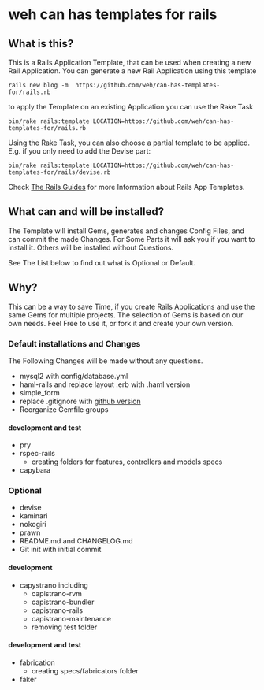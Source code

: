 # weh can has templates for rails
## What is this?
This is a Rails Application Template, that can be used when creating a new Rail Application.
You can generate a new Rail Application using this template

```console
rails new blog -m  https://github.com/weh/can-has-templates-for/rails.rb
```

to apply the Template on an existing Application you can use the Rake Task

```console
bin/rake rails:template LOCATION=https://github.com/weh/can-has-templates-for/rails.rb
```

Using the Rake Task, you can also choose a partial template to be applied.
E.g. if you only need to add the Devise part:

```console
bin/rake rails:template LOCATION=https://github.com/weh/can-has-templates-for/rails/devise.rb
```

Check [The Rails Guides](http://guides.rubyonrails.org/rails_application_templates.html) for more Information about Rails App Templates.

## What can and will be installed?

The Template will install Gems, generates and changes Config Files, and can commit the made Changes.
For Some Parts it will ask you if you want to install it. Others will be installed without Questions.

See The List below to find out what is Optional or Default.

## Why?
This can be a way to save Time, if you create Rails Applications and use the same Gems for multiple projects.
The selection of Gems is based on our own needs. Feel Free to use it, or fork it and create your own version.

### Default installations and Changes
The Following Changes will be made without any questions.

* mysql2 with config/database.yml
* haml-rails and replace layout .erb with .haml version
* simple_form
* replace .gitignore with [github version](https://github.com/github/gitignore/blob/master/Rails.gitignore)
* Reorganize Gemfile groups 

#### development and test
* pry
* rspec-rails
  * creating folders for features, controllers and models specs
* capybara

### Optional
* devise
* kaminari
* nokogiri
* prawn
* README.md and CHANGELOG.md
* Git init with initial commit

#### development
* capystrano including
  * capistrano-rvm
  * capistrano-bundler
  * capistrano-rails
  * capistrano-maintenance
  * removing test folder

#### development and test
* fabrication
  * creating specs/fabricators folder
* faker
